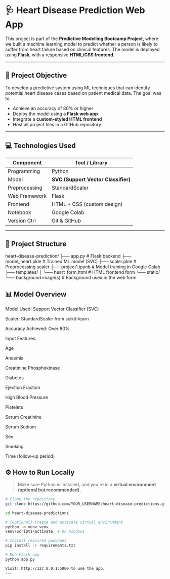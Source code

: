 # 🩺 Heart Disease Prediction Web App

This project is part of the **Predictive Modelling Bootcamp Project**, where we built a machine learning model to predict whether a person is likely to suffer from heart failure based on clinical features. The model is deployed using **Flask**, with a responsive **HTML/CSS frontend**.

---

## 📌 Project Objective

To develop a predictive system using ML techniques that can identify potential heart disease cases based on patient medical data. The goal was to:

- Achieve an accuracy of 80% or higher
- Deploy the model using a **Flask web app**
- Integrate a **custom-styled HTML frontend**
- Host all project files in a GitHub repository

---

## 💻 Technologies Used

| Component     | Tool / Library              |
|---------------|-----------------------------|
| Programming   | Python                      |
| Model         | **SVC (Support Vector Classifier)** |
| Preprocessing | StandardScaler              |
| Web Framework | Flask                       |
| Frontend      | HTML + CSS (custom design)  |
| Notebook      | Google Colab                |
| Version Ctrl  | Git & GitHub                |

---

## 📁 Project Structure
heart-disease-prediction/
├── app.py # Flask backend
├── model_heart.pkle # Trained ML model (SVC)
├── scaler.pkle # Preprocessing scaler
├── project1.ipynb # Model training in Google Colab
├── templates/
│ └── heart_form.html # HTML frontend form
└── static/
└── background image(s) # Background used in the web form



##  📊 Model Overview
Model Used: Support Vector Classifier (SVC)

Scaler: StandardScaler from scikit-learn

Accuracy Achieved: Over 80%

Input Features:

Age

Anaemia

Creatinine Phosphokinase

Diabetes

Ejection Fraction

High Blood Pressure

Platelets

Serum Creatinine

Serum Sodium

Sex

Smoking

Time (follow-up period)


## ⚙️ How to Run Locally

> Make sure Python is installed, and you're in a **virtual environment (optional but recommended).**

```bash
# Clone the repository
git clone https://github.com/YOUR_USERNAME/heart-disease-predictions.git

cd heart-disease-predictions

# (Optional) Create and activate virtual environment
python -m venv venv
venv\Scripts\activate  # On Windows

# Install required packages
pip install -r requirements.txt

# Run Flask app
python app.py

Visit: http://127.0.0.1:5000 to use the app.
---
